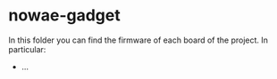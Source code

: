 # nowae-gadget

In this folder you can find the firmware of each board of the project. In particular:
* ...
